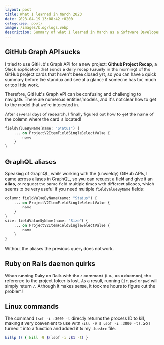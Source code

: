 ```yaml
---
layout: post
title: What I learned in March 2023
date: 2023-04-19 13:08:42 +0200
categories: posts
image: /images/blog/logs.webp
description: Summary of what I learned in March as a Software Developer while working for my job and side projects
---
```


## GitHub Graph API sucks

I tried to use GitHub's Graph API for a new project: **Github Project Recap**, a Slack application that sends a daily recap (usually in the morning) of the GitHub project cards that haven't been closed yet, so you can have a quick summary before the standup and see at a glance if someone has too much or too little work.

Therefore, GitHub's Graph API can be confusing and challenging to navigate. There are numerous entities/models, and it's not clear how to get to the model that we're interested in.

After several days of research, I finally figured out how to get the name of the column where the card is located!

```graphql
fieldValueByName(name: "Status") {
	... on ProjectV2ItemFieldSingleSelectValue {
		name
	}
}
```

## GraphQL aliases

Speaking of GraphQL, while working with the (unwieldy) GitHub APIs, I came across aliases in GraphQL, so you can request a field and give it an **alias**, or request the same field multiple times with different aliases, which seems to be very useful if you need multiple  `fieldValueByName` fields:
```graphql
column: fieldValueByName(name: "Status") {
	... on ProjectV2ItemFieldSingleSelectValue {
		name
	}
}
size: fieldValueByName(name: "Size") {
	... on ProjectV2ItemFieldSingleSelectValue {
		name
	}
}
```

Without the aliases the previous query does not work.

## Ruby on Rails daemon quirks

When running Ruby on Rails with the `d` command (i.e., as a daemon), the reference to the project folder is lost. As a result, running `Dir.pwd` or `pwd` will simply return `/`. Although it makes sense, it took me hours to figure out the problem!

## Linux commands

The command `lsof -i :3000 -t` directly returns the process ID to kill, making it very convenient to use with `kill -9 $(lsof -i :3000 -t)`. So I turned it into a function and added it to my `.bashrc` file.

```bash
killp () { kill -9 $(lsof -i :$1 -t) }

```
